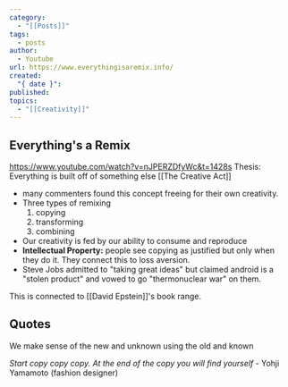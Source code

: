 ```yaml
---
category:
  - "[[Posts]]"
tags:
  - posts
author:
  - Youtube
url: https://www.everythingisaremix.info/
created:
  "{ date }": 
published: 
topics:
  - "[[Creativity]]"
---
```


## Everything's a Remix
https://www.youtube.com/watch?v=nJPERZDfyWc&t=1428s
Thesis: Everything is built off of something else 
[[The Creative Act]]
- many commenters found this concept freeing for their own creativity.
- Three types of remixing
	1. copying
	2. transforming
	3. combining
- Our creativity is fed by our ability to consume and reproduce
- **Intellectual Property:** people see copying as justified but only when they do it. They connect this to loss aversion.
- Steve Jobs admitted to "taking great ideas" but claimed android is a "stolen product" and vowed to go "thermonuclear war" on them.


This is connected to [[David Epstein]]'s book range.


## Quotes
We make sense of the new and unknown using the old and known

*Start copy copy copy. At the end of the copy you will find yourself*  - Yohji Yamamoto (fashion designer)